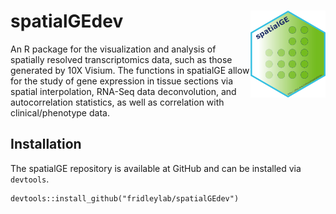# spatialGEdev <img src="figures/spatialGE_hex.png" align="right" height="139" />

An R package for the visualization and analysis of spatially resolved transcriptomics data,
such as those generated by 10X Visium. The functions in spatialGE allow for the study of 
gene expression in tissue sections via spatial interpolation, RNA-Seq data deconvolution, 
and autocorrelation statistics, as well as correlation with clinical/phenotype data. 

## Installation

The spatialGE repository is available at GitHub and can be installed via `devtools`.
```
devtools::install_github("fridleylab/spatialGEdev")
```
